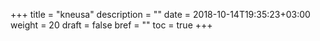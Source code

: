 +++
title = "kneusa"
description = ""
date = 2018-10-14T19:35:23+03:00
weight = 20
draft = false
bref = ""
toc = true
+++
